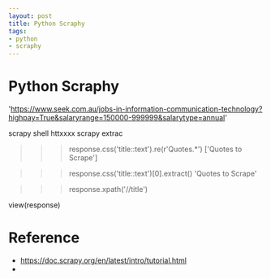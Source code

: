 ```yaml
---
layout: post
title: Python Scraphy
tags:
- python
- scraphy
---
```


# Python Scraphy

'https://www.seek.com.au/jobs-in-information-communication-technology?highpay=True&salaryrange=150000-999999&salarytype=annual'

scrapy shell httxxxx
scrapy extrac 
>>> response.css('title::text').re(r'Quotes.*')
['Quotes to Scrape']

>>> response.css('title::text')[0].extract()
'Quotes to Scrape'

>>> response.xpath('//title')


view(response)




# Reference
- https://doc.scrapy.org/en/latest/intro/tutorial.html
- 
